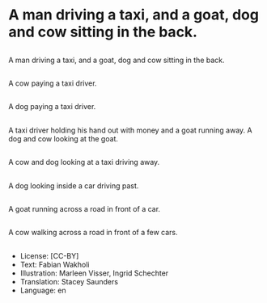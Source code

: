 # A man driving a taxi, and a goat, dog and cow sitting in the back.

##
A man driving a taxi, and a goat, dog and cow sitting in the back.

##
A cow paying a taxi driver.

##
A dog paying a taxi driver.

##
A taxi driver holding his hand out with money and a goat running away. A dog and cow looking at the goat.

##
A cow and dog looking at a taxi driving away.

##
A dog looking inside a car driving past.

##
A goat running across a road in front of a car.

##
A cow walking across a road in front of a few cars.

##
* License: [CC-BY]
* Text: Fabian Wakholi
* Illustration: Marleen Visser, Ingrid Schechter
* Translation: Stacey Saunders
* Language: en
